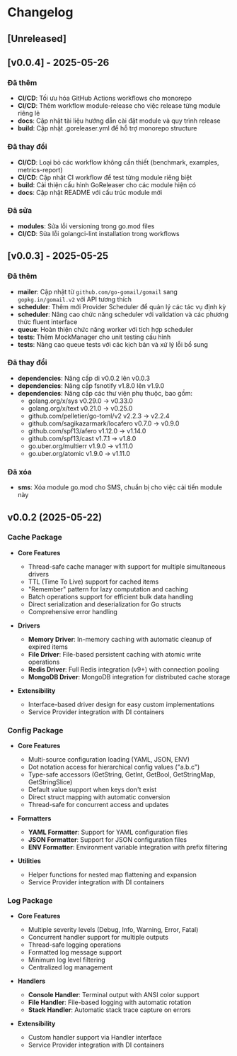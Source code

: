 # Changelog

## [Unreleased]

## [v0.0.4] - 2025-05-26

### Đã thêm
- **CI/CD**: Tối ưu hóa GitHub Actions workflows cho monorepo
- **CI/CD**: Thêm workflow module-release cho việc release từng module riêng lẻ
- **docs**: Cập nhật tài liệu hướng dẫn cài đặt module và quy trình release
- **build**: Cập nhật .goreleaser.yml để hỗ trợ monorepo structure

### Đã thay đổi
- **CI/CD**: Loại bỏ các workflow không cần thiết (benchmark, examples, metrics-report)
- **CI/CD**: Cập nhật CI workflow để test từng module riêng biệt
- **build**: Cải thiện cấu hình GoReleaser cho các module hiện có
- **docs**: Cập nhật README với cấu trúc module mới

### Đã sửa
- **modules**: Sửa lỗi versioning trong go.mod files
- **CI/CD**: Sửa lỗi golangci-lint installation trong workflows

## [v0.0.3] - 2025-05-25

### Đã thêm
- **mailer**: Cập nhật từ `github.com/go-gomail/gomail` sang `gopkg.in/gomail.v2` với API tương thích
- **scheduler**: Thêm mới Provider Scheduler để quản lý các tác vụ định kỳ
- **scheduler**: Nâng cao chức năng scheduler với validation và các phương thức fluent interface
- **queue**: Hoàn thiện chức năng worker với tích hợp scheduler
- **tests**: Thêm MockManager cho unit testing cấu hình
- **tests**: Nâng cao queue tests với các kịch bản và xử lý lỗi bổ sung

### Đã thay đổi
- **dependencies**: Nâng cấp di v0.0.2 lên v0.0.3
- **dependencies**: Nâng cấp fsnotify v1.8.0 lên v1.9.0
- **dependencies**: Nâng cấp các thư viện phụ thuộc, bao gồm:
  - golang.org/x/sys v0.29.0 -> v0.33.0
  - golang.org/x/text v0.21.0 -> v0.25.0
  - github.com/pelletier/go-toml/v2 v2.2.3 -> v2.2.4
  - github.com/sagikazarmark/locafero v0.7.0 -> v0.9.0
  - github.com/spf13/afero v1.12.0 -> v1.14.0
  - github.com/spf13/cast v1.7.1 -> v1.8.0
  - go.uber.org/multierr v1.9.0 -> v1.11.0
  - go.uber.org/atomic v1.9.0 -> v1.11.0

### Đã xóa
- **sms**: Xóa module go.mod cho SMS, chuẩn bị cho việc cải tiến module này

## v0.0.2 (2025-05-22)

### Cache Package

- **Core Features**
  - Thread-safe cache manager with support for multiple simultaneous drivers
  - TTL (Time To Live) support for cached items
  - "Remember" pattern for lazy computation and caching
  - Batch operations support for efficient bulk data handling
  - Direct serialization and deserialization for Go structs
  - Comprehensive error handling

- **Drivers**
  - **Memory Driver**: In-memory caching with automatic cleanup of expired items
  - **File Driver**: File-based persistent caching with atomic write operations
  - **Redis Driver**: Full Redis integration (v9+) with connection pooling
  - **MongoDB Driver**: MongoDB integration for distributed cache storage

- **Extensibility**
  - Interface-based driver design for easy custom implementations
  - Service Provider integration with DI containers

### Config Package

- **Core Features**
  - Multi-source configuration loading (YAML, JSON, ENV)
  - Dot notation access for hierarchical config values ("a.b.c")
  - Type-safe accessors (GetString, GetInt, GetBool, GetStringMap, GetStringSlice)
  - Default value support when keys don't exist
  - Direct struct mapping with automatic conversion
  - Thread-safe for concurrent access and updates

- **Formatters**
  - **YAML Formatter**: Support for YAML configuration files
  - **JSON Formatter**: Support for JSON configuration files
  - **ENV Formatter**: Environment variable integration with prefix filtering

- **Utilities**
  - Helper functions for nested map flattening and expansion
  - Service Provider integration with DI containers

### Log Package

- **Core Features**
  - Multiple severity levels (Debug, Info, Warning, Error, Fatal)
  - Concurrent handler support for multiple outputs
  - Thread-safe logging operations
  - Formatted log message support
  - Minimum log level filtering
  - Centralized log management

- **Handlers**
  - **Console Handler**: Terminal output with ANSI color support
  - **File Handler**: File-based logging with automatic rotation
  - **Stack Handler**: Automatic stack trace capture on errors

- **Extensibility**
  - Custom handler support via Handler interface
  - Service Provider integration with DI containers


